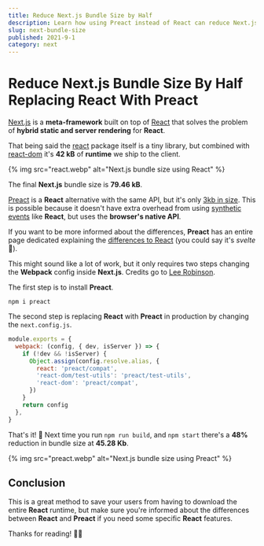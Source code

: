 ```yaml
---
title: Reduce Next.js Bundle Size by Half
description: Learn how using Preact instead of React can reduce Next.js bundle size in half.
slug: next-bundle-size
published: 2021-9-1
category: next
---
```


# Reduce Next.js Bundle Size By Half Replacing React With Preact

[Next.js](https://nextjs.org/) is a **meta-framework** built on top of [React](https://reactjs.org/) that solves the problem of **hybrid static and server rendering** for **React**.

That being said the [react](https://bundlephobia.com/package/react@17.0.2) package itself is a tiny library, but combined with [react-dom](https://bundlephobia.com/package/react-dom@17.0.2) it's **42 kB** of **runtime** we ship to the client.

{% img src="react.webp" alt="Next.js bundle size using React" %}

The final **Next.js** bundle size is **79.46 kB**.

[Preact](https://preactjs.com/) is a **React** alternative with the same API, but it's only [3kb in size](https://bundlephobia.com/package/preact@10.5.14). This is possible because it doesn't have extra overhead from using [synthetic events](https://reactjs.org/docs/events.html) like **React**, but uses the **browser's native API**.

If you want to be more informed about the differences, **Preact** has an entire page dedicated explaining the [differences to React](https://preactjs.com/guide/v8/differences-to-react/) (you could say it's _svelte_ 🥁).

This might sound like a lot of work, but it only requires two steps changing the **Webpack** config inside **Next.js**. Credits go to [Lee Robinson](https://leerob.io/).

The first step is to install **Preact**.

```shell:terminal
npm i preact
```

The second step is replacing **React** with **Preact** in production by changing the `next.config.js`.

```js:next.config.js showLineNumbers
module.exports = {
  webpack: (config, { dev, isServer }) => {
    if (!dev && !isServer) {
      Object.assign(config.resolve.alias, {
        react: 'preact/compat',
        'react-dom/test-utils': 'preact/test-utils',
        'react-dom': 'preact/compat',
      })
    }
    return config
  },
}
```

That's it! 🥳 Next time you run `npm run build`, and `npm start` there's a **48%** reduction in bundle size at **45.28 Kb**.

{% img src="preact.webp" alt="Next.js bundle size using Preact" %}

## Conclusion

This is a great method to save your users from having to download the entire **React** runtime, but make sure you're informed about the differences between **React** and **Preact** if you need some specific **React** features.

Thanks for reading! 🏄‍♀️

